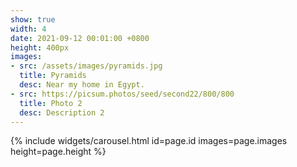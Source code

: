```yaml
---
show: true
width: 4
date: 2021-09-12 00:01:00 +0800
height: 400px
images:
- src: /assets/images/pyramids.jpg
  title: Pyramids
  desc: Near my home in Egypt.
- src: https://picsum.photos/seed/second22/800/800
  title: Photo 2
  desc: Description 2
---
```


{% include widgets/carousel.html id=page.id images=page.images height=page.height %}
